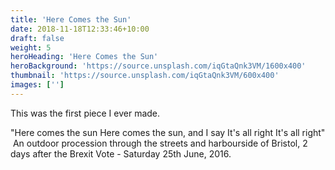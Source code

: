 ```yaml
---
title: 'Here Comes the Sun'
date: 2018-11-18T12:33:46+10:00
draft: false
weight: 5
heroHeading: 'Here Comes the Sun'
heroBackground: 'https://source.unsplash.com/iqGtaQnk3VM/1600x400'
thumbnail: 'https://source.unsplash.com/iqGtaQnk3VM/600x400'
images: ['']
---
```


This was the first piece I ever made. 

"Here comes the sun
Here comes the sun, and I say
It's all right
It's all right"
​
An outdoor procession through the streets and harbourside of Bristol, 2 days after the Brexit Vote - Saturday 25th June, 2016.

